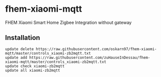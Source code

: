 # fhem-xiaomi-mqtt
FHEM Xiaomi Smart Home Zigbee Integration without gateway

## Installation

```
update delete https://raw.githubusercontent.com/oskarn97/fhem-xiaomi-mqtt/master/controls_xiaomi-zb2mqtt.txt
update add https://raw.githubusercontent.com/zuHauseInDessau/fhem-xiaomi-mqtt/master/controls_xiaomi-zb2mqtt.txt
update check xiaomi-zb2mqtt
update all xiaomi-zb2mqtt
```
